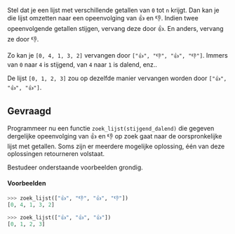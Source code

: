 Stel dat je een lijst met verschillende getallen van `0` tot `n` krijgt. Dan kan je die lijst omzetten naar een opeenvolging van 👍️ en 👎️. Indien twee opeenvolgende getallen stijgen, vervang deze door 👍️. En anders, vervang ze door 👎️.

Zo kan je `[0, 4, 1, 3, 2]` vervangen door `["👍️", "👎️", "👍️", "👎️"]`. Immers van `0` naar `4` is stijgend, van `4` naar `1` is dalend, enz..

De lijst `[0, 1, 2, 3]` zou op dezelfde manier vervangen worden door `["👍️", "👍️", "👍️"]`.

## Gevraagd

Programmeer nu een functie `zoek_lijst(stijgend_dalend)` die gegeven dergelijke opeenvolging van 👍️ en 👎️ op zoek gaat naar de oorspronkelijke lijst met getallen. Soms zijn er meerdere mogelijke oplossing, één van deze oplossingen retourneren volstaat.

Bestudeer onderstaande voorbeelden grondig.

#### Voorbeelden

```python
>>> zoek_lijst(["👍️", "👎️", "👍️", "👎️"])
[0, 4, 1, 3, 2]
```

```python
>>> zoek_lijst(["👍️", "👍️", "👍️"])
[0, 1, 2, 3]
```